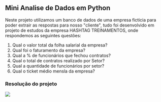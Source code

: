 ## Mini Analise de Dados em Python

Neste projeto utilizamos um banco de dados de uma empresa ficticia para poder extrair as respostas para nosso "cliente", tudo foi desenvolvido em projeto de estudos da empresa HASHTAG TREINAMENTOS, onde respondemos as seguintes questões:<br>
<ol>
  <li> Qual o valor total da folha salarial da empresa?</li>
  <li> Qual foi o faturamento da empresa?</li>
  <li> Qual a % de funcionários que fechou contratos?</li>
  <li> Qual o total de contratos realizado por Setor?</li>
  <li> Qual a quantidade de funcionários por setor?</li>
  <li> Qual o ticket médio mensla da empresa?</li>
</ol>

### Resolução do projeto

<div>
  <img src="https://cdn.discordapp.com/attachments/1037246336669601812/1302979060879593514/image.png?ex=672a1550&is=6728c3d0&hm=03b58d4726d0e654998e6d81de3b0cb078e77987887dd7d24f85d2d0415928f8&">
</div>
